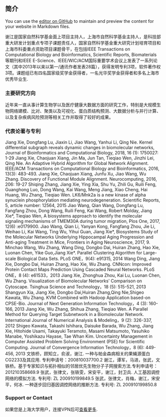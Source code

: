 ## 简介

You can use the [editor on GitHub](https://github.com/BiocenterofSHU/tutor/edit/master/README.md) to maintain and preview the content for your website in Markdown files.

谢江是国家自然科学基金面上项目主持人，上海市自然科学基金主持人，是科技部重大研发计划重点专项子课题责任人，国家自然科学基金重大研究计划培育项目和上海市科委重点资助项目课题骨干，在包括IEEE Transactions on Computational Biology and Bioinformatics, Scientific Reports, Biomaterials等期刊和IEEE E-Science、IEEE/WIC/ACM国际重要学术会议上发表了一系列论文（其中2013年以来以第一/通讯作者发表28篇），获得发明专利3项，软件著作权3项。课题组已有四名国家级奖学金获得者，一名光华奖学金获得者和多名上海市优秀毕业生.

### 主要研究方向
近年来一直从事计算生物学以及医疗健康大数据方面的研究工作，特别是大规模生物网络建模、比对、聚类以及可视化、蛋白质结构预测、大数据分析与并行计算、以及复杂疾病风险预测等相关工作并取得了较好的成果。

### 代表论著与专利

Jiang Xie, Dongfang Lu, Jiaxin Li, Jiao Wang, Yanhui Li, Qing Nie. Kernel differential subgraph reveals dynamic changes in biomolecular networks, Journal of Bioinformatics and Computational Biology, 2018, 16 (1): 1750027: 1-29
Jiang Xie, Chaojuan Xiang, Jin Ma, Jun Tan, Tieqiao Wen, Jinzhi Lei, Qing Nie. An Adaptive Hybrid Algorithm for Global Network Alignment. IEEE/ACM Transactions on Computational Biology and Bioinformatics, 2016, 13(3): 483-493.
Jiang Xie, Chaojuan Xiang, Junfu Xu, Jiao Wang, Wu Zhang. Discovery of Functional Module Alignment. Neurocomputing, 2016, 206: 19-27
Shiqing Zhang, Jiang Xie, Ying Xia, Shu Yu, Zhili Gu, Ruili Feng, Guanghong Luo, Dong Wang, Kai Wang, Meng Jiang, Xiao Cheng, Hai Huang, Wu Zhang, Tieqiao Wen. LK6/Mnk2a is a new kinase of alpha synuclein phosphorylation mediating neurodegeneration. Scientific Reports, 5, article number: 12564, 2015
Jiao Wang, Qian Wang, Dongfang Lu, Fangfang Zhou, Dong Wang, Ruili Feng, Kai Wang, Robert Molday, Jiang Xie*, Tieqiao Wen, A biosystems approach to identify the molecular signaling mechanisms of TMEM30A during tumor migration, Plos One, 2017, 12(6) :e0179900.
Jiao Wang, Qian Li, Yanyan Kong, Fangfang Zhou, Jie Li, Weihao Li, Kai Wang, Ting Wu, Yihui Guan, Jiang Xie*, Biosystems Study of the Molecular Networks Underlying Hippocampal Aging Progression and Anti-aging Treatment in Mice, Frontiers in Aging Neuroscience, 2017, 9.
Minchao Wang, Wu Zhang, Wang Ding, Dongbo Dai, Huiran Zhang, Hao Xie, Luonan Chen, Yike Guo,Jiang Xie*. Parallel Clustering Algorithm for Large-scale Biological Data Sets. PLoS ONE，9(4): e91315, 2014
Wang Ding, Jiang Xie, Dongbo Dai, Huiran Zhang, Hao Xie, Wu Zhang. CNNcon: Improved Protein Contact Maps Prediction Using Cascaded Neural Networks. PLoS ONE，8 (4): e61533，2013
Jiang Xie, Zhonghua Zhou, Kai Lu, Luonan Chen, Wu Zhang. Visualization of Biomolecular Networks’ Comparison on Cytoscape. Tsinghua Science and Technology，18 (5): 515-521, 2013
Shangyun Xia, Jiang Xie, Dongbo Dai,Huiran Zhang,Qing Nie,Shigeo Kawata, Wu Zhang. KVM Combined with Hadoop Application based-on CPSE-Bio. Journal of Next Generation Information Technology，4 (3): 160-166, 2013
Jiang Xie, Wu Zhang, Shihua Zhang, Tieqiao Wen. A Parallel Method for Querying Target Subnetwork in a Biomolecular Network. International Journal of Numerical Analysis & Modeling，9 (2): 326-337, 2012
Shigeo Kawata, Takashi Ishihara, Daisuke Barada, Wu Zhang, Jiang Xie, Hitohide Usami, Takayuki Teramoto, Masami Matsumoto, Yasuhiko Manabe, Yoshikazu Hayase, Tae Whan Kim. Uncertainty Management in Computer Assisted Problem Solving Environment (PSE) for Scientific Computing. Journal of Convergence Information Technology，8 (6): 449-456, 2013
文铁桥，顾知立，俞淑，谢江. 一种与帕金森病相关的果蝇源蛋白CG2233及其应用. 专利申请号：200810037700.2
谢江，谭军，马进，张武，文铁桥。基于专家知识与拓扑相似的邻居优先生物分子子网搜索方法.专利申请号：201210358669.9
张武，张律文，张轶雯，宋安平，谢江，封卫兵. 人工基因调控网络的模拟方法. 专利号: ZL 200910199849.5
张武，张律文，肖梅，谢江，宋安平，何冰. 一种逐步回归基因调控网络的推断方法. 专利号: ZL 200910199850.8

### Support or Contact
如果您是上海大学用户，连接VPN后可[查看更多](http://biocenter.shu.edu.cn/).
